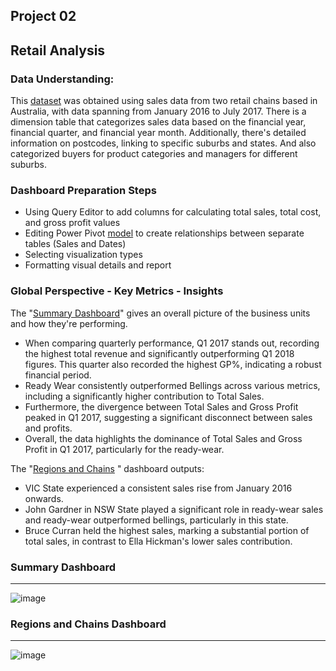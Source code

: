 ## Project 02 
## Retail Analysis 
### Data Understanding:
This [dataset](https://github.com/BedirK/PowerBI-Projects/blob/main/Projects/Project02/retail_analysis_data.xlsx) was obtained using sales data from two retail chains based in Australia, with data spanning from January 2016 to July 2017. 
There is a dimension table that categorizes sales data based on the financial year, financial quarter, and financial year month. Additionally, there's detailed information on postcodes, linking to specific suburbs and states. And also categorized buyers for product categories and managers for different suburbs.
### Dashboard Preparation Steps
 - Using Query Editor to add columns for  calculating total sales, total cost, and gross profit values
 - Editing Power Pivot [model](https://github.com/BedirK/PowerBI-Projects/blob/main/Projects/Project02/DataModel.png) to create relationships between separate tables (Sales and Dates)
 - Selecting visualization types
 - Formatting visual details and report
### Global Perspective - Key Metrics - Insights
The "[Summary Dashboard](https://github.com/BedirK/PowerBI-Projects/blob/8b295813a77f24f529677e793b768975dba7b1c8/Projects/Project02/Retail%20Analysis.pdf)" gives an overall picture of the business units and how they're performing.

- When comparing quarterly performance, Q1 2017 stands out, recording the highest total revenue and significantly outperforming Q1 2018 figures. This quarter also recorded the highest GP%, indicating a robust financial period.
- Ready Wear consistently outperformed Bellings across various metrics, including a significantly higher contribution to Total Sales. 
- Furthermore, the divergence between Total Sales and Gross Profit peaked in Q1 2017, suggesting a significant disconnect between sales and profits.
- Overall, the data highlights the dominance of Total Sales and Gross Profit in Q1 2017, particularly for the ready-wear.
  
The "[Regions and Chains](https://github.com/BedirK/PowerBI-Projects/blob/8b295813a77f24f529677e793b768975dba7b1c8/Projects/Project02/Retail%20Analysis.pdf)
" dashboard outputs:

- VIC State experienced a consistent sales rise from January 2016 onwards.
- John Gardner in NSW State played a significant role in ready-wear sales and ready-wear outperformed bellings, particularly in this state.
- Bruce Curran held the highest sales, marking a substantial portion of total sales, in contrast to Ella Hickman's lower sales contribution.

### Summary Dashboard
-------------------------------
![image](https://github.com/BedirK/PowerBI-Projects/assets/103532330/002c934a-c96c-4aad-bd78-7efc171eed13)


### Regions and Chains Dashboard
-------------------------------
![image](https://github.com/BedirK/PowerBI-Projects/assets/103532330/171d72b4-402a-44da-90f6-b58a3b6c9904)

